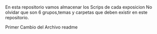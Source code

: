 En esta repositorio vamos almacenar los Scrips de cada exposicion
No olvidar que son 6 grupos,temas y carpetas que deben existir en este repositorio.

Primer Cambio del Archivo readme